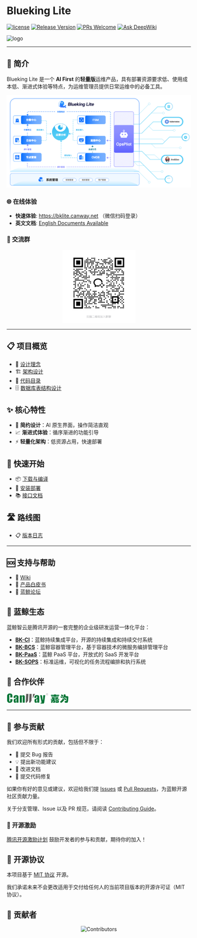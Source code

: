 # Blueking Lite

[![license](https://img.shields.io/badge/license-mit-brightgreen.svg?style=flat)](https://github.com/TencentBlueKing/bk-cmdb/blob/master/LICENSE.txt) [![Release Version](https://img.shields.io/badge/release-dev--in--progress-orange.svg)](https://github.com/TencentBlueKing/bk-cmdb/releases) [![PRs Welcome](https://img.shields.io/badge/PRs-welcome-brightgreen.svg)](https://github.com/TencentBlueKing/bk-cmdb/pulls) [![Ask DeepWiki](https://deepwiki.com/badge.svg)](https://deepwiki.com/TencentBlueKing/bk-lite)

![logo](./docs/resource/img/logo.png)


---

## 📖 简介

Blueking Lite 是一个 **AI First** 的**轻量版**运维产品，具有部署资源要求低、使用成本低、渐进式体验等特点，为运维管理员提供日常运维中的必备工具。

![intro](./docs/resource/img/intro.png)

### 🌐 在线体验

- **快速体验**: https://bklite.canway.net （微信扫码登录）
- **英文文档**: [English Documents Available](readme_en.md)

### 💬 交流群

<div align="center">

<img src="./docs/resource/img/qrcode.jpg" width="200" alt="BKLite 交流群">

</div>

---

## 📋 项目概览

- 📝 [设计理念](docs/overview/design.md)
- 🏗️ [架构设计](docs/overview/architecture.md)
- 📁 [代码目录](docs/overview/code_framework.md)
- 🗄️ [数据库表结构设计](docs/db/README.md)

## ✨ 核心特性

- 🎨 **简约设计**：AI 原生界面，操作简洁直观
- 📈 **渐进式体验**：循序渐进的功能引导
- ⚡ **轻量化架构**：低资源占用，快速部署

## 🚀 快速开始

- 📦 [下载与编译](docs/overview/source_compile.md)
- 🐳 [安装部署](deploy/docker-compose/Readme.md)
- 📚 [接口文档](docs/overview/api_doc.md)

## 🛣️ 路线图

- 📋 [版本日志](docs/changelog/release.md)

---

## 🆘 支持与帮助

- 📖 [Wiki](https://github.com/TencentBlueKing/bk-cmdb/wiki)
- 📘 [产品白皮书](https://docs.bk.tencent.com/)
- 💬 [蓝鲸论坛](https://bk.tencent.com/s-mart/community)

## 🌟 蓝鲸生态

蓝鲸智云是腾讯开源的一套完整的企业级研发运营一体化平台：

- **[BK-CI](https://github.com/Tencent/bk-ci)**：蓝鲸持续集成平台，开源的持续集成和持续交付系统
- **[BK-BCS](https://github.com/Tencent/bk-bcs)**：蓝鲸容器管理平台，基于容器技术的微服务编排管理平台
- **[BK-PaaS](https://github.com/Tencent/bk-PaaS)**：蓝鲸 PaaS 平台，开放式的 SaaS 开发平台
- **[BK-SOPS](https://github.com/Tencent/bk-sops)**：标准运维，可视化的任务流程编排和执行系统

## 🤝 合作伙伴

<div>

![jiawei](docs/resource/img/jiawei-logo.png)

</div>

---

## 🤝 参与贡献

我们欢迎所有形式的贡献，包括但不限于：

- 🐛 提交 Bug 报告
- 💡 提出新功能建议
- 📝 改进文档
- 🔧 提交代码修复

如果你有好的意见或建议，欢迎给我们提 [Issues](https://github.com/TencentBlueKing/bk-lite/issues) 或 [Pull Requests](https://github.com/TencentBlueKing/bk-lite/pulls)，为蓝鲸开源社区贡献力量。

关于分支管理、Issue 以及 PR 规范，请阅读 [Contributing Guide](docs/CONTRIBUTING.md)。

### 🎉 开源激励

[腾讯开源激励计划](https://opensource.tencent.com/contribution) 鼓励开发者的参与和贡献，期待你的加入！

## 📄 开源协议

本项目基于 [MIT 协议](LICENSE.txt) 开源。

我们承诺未来不会更改适用于交付给任何人的当前项目版本的开源许可证（MIT 协议）。

## 👥 贡献者

<div align="center">

![Contributors](https://contrib.nn.ci/api?repo=TencentBlueKing/bk-lite)

</div>
